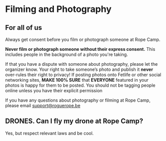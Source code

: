 # Filming and Photography

## For all of us

Always get consent before you film or photograph someone at Rope Camp.

**Never film or photograph someone without their express consent.** This includes people in the background of a photo you're taking.

If that you have a dispute with someone about photography, please let the organizer know. Your right to take someone’s photo and publish it **never** over-rules their right to privacy! If posting photos onto Fetlife or other social networking sites, **MAKE 100% SURE** that **EVERYONE** featured in your photos is happy for them to be posted. You should not be tagging people online unless you have their explicit permission

If you have any questions about photography or filming at Rope Camp, please email [support@roguerope.be](mailto:support@roguerope.be)

## DRONES. Can I fly my drone at Rope Camp?

Yes, but respect relevant laws and be cool.

